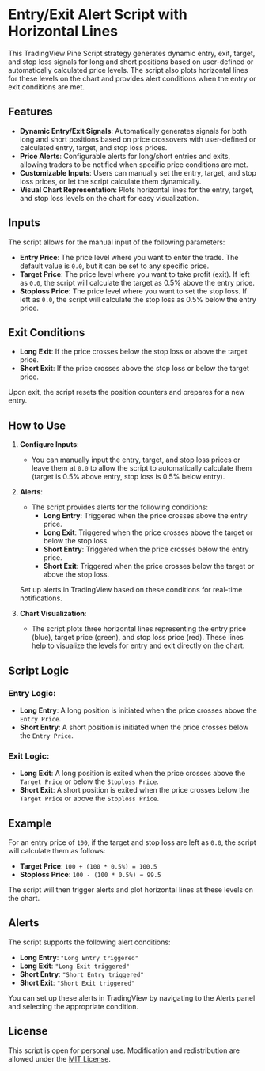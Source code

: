 # Entry/Exit Alert Script with Horizontal Lines

This TradingView Pine Script strategy generates dynamic entry, exit, target, and stop loss signals for long and short positions based on user-defined or automatically calculated price levels. The script also plots horizontal lines for these levels on the chart and provides alert conditions when the entry or exit conditions are met.

## Features

- **Dynamic Entry/Exit Signals**: Automatically generates signals for both long and short positions based on price crossovers with user-defined or calculated entry, target, and stop loss prices.
- **Price Alerts**: Configurable alerts for long/short entries and exits, allowing traders to be notified when specific price conditions are met.
- **Customizable Inputs**: Users can manually set the entry, target, and stop loss prices, or let the script calculate them dynamically.
- **Visual Chart Representation**: Plots horizontal lines for the entry, target, and stop loss levels on the chart for easy visualization.

## Inputs

The script allows for the manual input of the following parameters:

- **Entry Price**: The price level where you want to enter the trade. The default value is `0.0`, but it can be set to any specific price.
- **Target Price**: The price level where you want to take profit (exit). If left as `0.0`, the script will calculate the target as 0.5% above the entry price.
- **Stoploss Price**: The price level where you want to set the stop loss. If left as `0.0`, the script will calculate the stop loss as 0.5% below the entry price.

## Exit Conditions

- **Long Exit**: If the price crosses below the stop loss or above the target price.
- **Short Exit**: If the price crosses above the stop loss or below the target price.

Upon exit, the script resets the position counters and prepares for a new entry.

## How to Use

1. **Configure Inputs**:
   - You can manually input the entry, target, and stop loss prices or leave them at `0.0` to allow the script to automatically calculate them (target is 0.5% above entry, stop loss is 0.5% below entry).
   
2. **Alerts**:
   - The script provides alerts for the following conditions:
     - **Long Entry**: Triggered when the price crosses above the entry price.
     - **Long Exit**: Triggered when the price crosses above the target or below the stop loss.
     - **Short Entry**: Triggered when the price crosses below the entry price.
     - **Short Exit**: Triggered when the price crosses below the target or above the stop loss.

   Set up alerts in TradingView based on these conditions for real-time notifications.

3. **Chart Visualization**:
   - The script plots three horizontal lines representing the entry price (blue), target price (green), and stop loss price (red). These lines help to visualize the levels for entry and exit directly on the chart.

## Script Logic

### Entry Logic:
- **Long Entry**: A long position is initiated when the price crosses above the `Entry Price`.
- **Short Entry**: A short position is initiated when the price crosses below the `Entry Price`.

### Exit Logic:
- **Long Exit**: A long position is exited when the price crosses above the `Target Price` or below the `Stoploss Price`.
- **Short Exit**: A short position is exited when the price crosses below the `Target Price` or above the `Stoploss Price`.

## Example

For an entry price of `100`, if the target and stop loss are left as `0.0`, the script will calculate them as follows:
- **Target Price**: `100 + (100 * 0.5%) = 100.5`
- **Stoploss Price**: `100 - (100 * 0.5%) = 99.5`

The script will then trigger alerts and plot horizontal lines at these levels on the chart.

## Alerts

The script supports the following alert conditions:
- **Long Entry**: `"Long Entry triggered"`
- **Long Exit**: `"Long Exit triggered"`
- **Short Entry**: `"Short Entry triggered"`
- **Short Exit**: `"Short Exit triggered"`

You can set up these alerts in TradingView by navigating to the Alerts panel and selecting the appropriate condition.

## License

This script is open for personal use. Modification and redistribution are allowed under the [MIT License](https://opensource.org/licenses/MIT).
